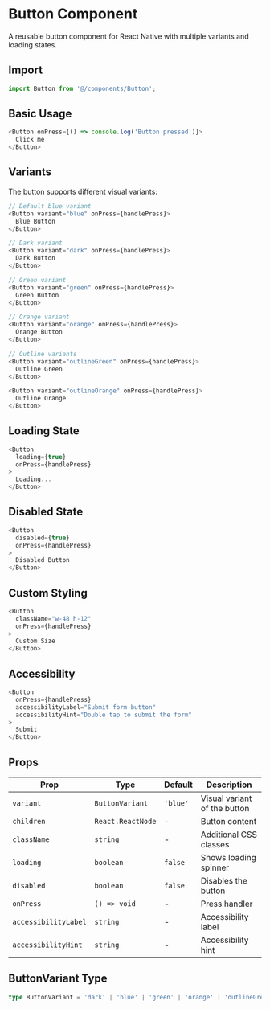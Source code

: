 # Button Component

A reusable button component for React Native with multiple variants and loading states.

## Import

```typescript
import Button from '@/components/Button';
```

## Basic Usage

```typescript
<Button onPress={() => console.log('Button pressed')}>
  Click me
</Button>
```

## Variants

The button supports different visual variants:

```typescript
// Default blue variant
<Button variant="blue" onPress={handlePress}>
  Blue Button
</Button>

// Dark variant
<Button variant="dark" onPress={handlePress}>
  Dark Button
</Button>

// Green variant
<Button variant="green" onPress={handlePress}>
  Green Button
</Button>

// Orange variant
<Button variant="orange" onPress={handlePress}>
  Orange Button
</Button>

// Outline variants
<Button variant="outlineGreen" onPress={handlePress}>
  Outline Green
</Button>

<Button variant="outlineOrange" onPress={handlePress}>
  Outline Orange
</Button>
```

## Loading State

```typescript
<Button 
  loading={true} 
  onPress={handlePress}
>
  Loading...
</Button>
```

## Disabled State

```typescript
<Button 
  disabled={true} 
  onPress={handlePress}
>
  Disabled Button
</Button>
```

## Custom Styling

```typescript
<Button 
  className="w-48 h-12" 
  onPress={handlePress}
>
  Custom Size
</Button>
```

## Accessibility

```typescript
<Button 
  onPress={handlePress}
  accessibilityLabel="Submit form button"
  accessibilityHint="Double tap to submit the form"
>
  Submit
</Button>
```

## Props

| Prop | Type | Default | Description |
|------|------|---------|-------------|
| `variant` | `ButtonVariant` | `'blue'` | Visual variant of the button |
| `children` | `React.ReactNode` | - | Button content |
| `className` | `string` | - | Additional CSS classes |
| `loading` | `boolean` | `false` | Shows loading spinner |
| `disabled` | `boolean` | `false` | Disables the button |
| `onPress` | `() => void` | - | Press handler |
| `accessibilityLabel` | `string` | - | Accessibility label |
| `accessibilityHint` | `string` | - | Accessibility hint |

## ButtonVariant Type

```typescript
type ButtonVariant = 'dark' | 'blue' | 'green' | 'orange' | 'outlineGreen' | 'outlineOrange';
``` 
